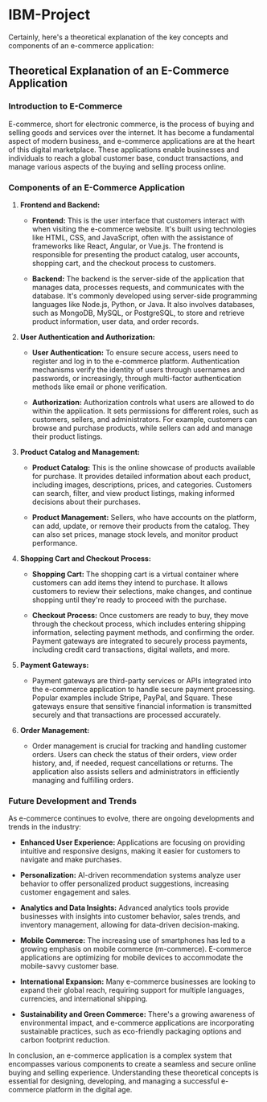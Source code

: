 # IBM-Project

Certainly, here's a theoretical explanation of the key concepts and components of an e-commerce application:

## Theoretical Explanation of an E-Commerce Application

### Introduction to E-Commerce

E-commerce, short for electronic commerce, is the process of buying and selling goods and services over the internet. It has become a fundamental aspect of modern business, and e-commerce applications are at the heart of this digital marketplace. These applications enable businesses and individuals to reach a global customer base, conduct transactions, and manage various aspects of the buying and selling process online.

### Components of an E-Commerce Application

1. **Frontend and Backend:**

    - **Frontend:** This is the user interface that customers interact with when visiting the e-commerce website. It's built using technologies like HTML, CSS, and JavaScript, often with the assistance of frameworks like React, Angular, or Vue.js. The frontend is responsible for presenting the product catalog, user accounts, shopping cart, and the checkout process to customers.

    - **Backend:** The backend is the server-side of the application that manages data, processes requests, and communicates with the database. It's commonly developed using server-side programming languages like Node.js, Python, or Java. It also involves databases, such as MongoDB, MySQL, or PostgreSQL, to store and retrieve product information, user data, and order records.

2. **User Authentication and Authorization:**

    - **User Authentication:** To ensure secure access, users need to register and log in to the e-commerce platform. Authentication mechanisms verify the identity of users through usernames and passwords, or increasingly, through multi-factor authentication methods like email or phone verification.

    - **Authorization:** Authorization controls what users are allowed to do within the application. It sets permissions for different roles, such as customers, sellers, and administrators. For example, customers can browse and purchase products, while sellers can add and manage their product listings.

3. **Product Catalog and Management:**

    - **Product Catalog:** This is the online showcase of products available for purchase. It provides detailed information about each product, including images, descriptions, prices, and categories. Customers can search, filter, and view product listings, making informed decisions about their purchases.

    - **Product Management:** Sellers, who have accounts on the platform, can add, update, or remove their products from the catalog. They can also set prices, manage stock levels, and monitor product performance.

4. **Shopping Cart and Checkout Process:**

    - **Shopping Cart:** The shopping cart is a virtual container where customers can add items they intend to purchase. It allows customers to review their selections, make changes, and continue shopping until they're ready to proceed with the purchase.

    - **Checkout Process:** Once customers are ready to buy, they move through the checkout process, which includes entering shipping information, selecting payment methods, and confirming the order. Payment gateways are integrated to securely process payments, including credit card transactions, digital wallets, and more.

5. **Payment Gateways:**

    - Payment gateways are third-party services or APIs integrated into the e-commerce application to handle secure payment processing. Popular examples include Stripe, PayPal, and Square. These gateways ensure that sensitive financial information is transmitted securely and that transactions are processed accurately.

6. **Order Management:**

    - Order management is crucial for tracking and handling customer orders. Users can check the status of their orders, view order history, and, if needed, request cancellations or returns. The application also assists sellers and administrators in efficiently managing and fulfilling orders.

### Future Development and Trends

As e-commerce continues to evolve, there are ongoing developments and trends in the industry:

- **Enhanced User Experience:** Applications are focusing on providing intuitive and responsive designs, making it easier for customers to navigate and make purchases.

- **Personalization:** AI-driven recommendation systems analyze user behavior to offer personalized product suggestions, increasing customer engagement and sales.

- **Analytics and Data Insights:** Advanced analytics tools provide businesses with insights into customer behavior, sales trends, and inventory management, allowing for data-driven decision-making.

- **Mobile Commerce:** The increasing use of smartphones has led to a growing emphasis on mobile commerce (m-commerce). E-commerce applications are optimizing for mobile devices to accommodate the mobile-savvy customer base.

- **International Expansion:** Many e-commerce businesses are looking to expand their global reach, requiring support for multiple languages, currencies, and international shipping.

- **Sustainability and Green Commerce:** There's a growing awareness of environmental impact, and e-commerce applications are incorporating sustainable practices, such as eco-friendly packaging options and carbon footprint reduction.

In conclusion, an e-commerce application is a complex system that encompasses various components to create a seamless and secure online buying and selling experience. Understanding these theoretical concepts is essential for designing, developing, and managing a successful e-commerce platform in the digital age.
